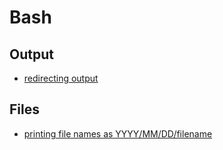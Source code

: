 # Bash

## Output

- [redirecting output](programming_languages/bash/output/redirecting_output.md)

## Files

- [printing file names as YYYY/MM/DD/filename](programming_languages/bash/files/printing_file_names_as_YYYYMMDDfilename.md)
